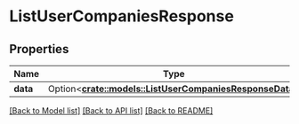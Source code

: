 # ListUserCompaniesResponse

## Properties

Name | Type | Description | Notes
------------ | ------------- | ------------- | -------------
**data** | Option<[**crate::models::ListUserCompaniesResponseData**](ListUserCompaniesResponse_data.md)> |  | [optional]

[[Back to Model list]](../README.md#documentation-for-models) [[Back to API list]](../README.md#documentation-for-api-endpoints) [[Back to README]](../README.md)


